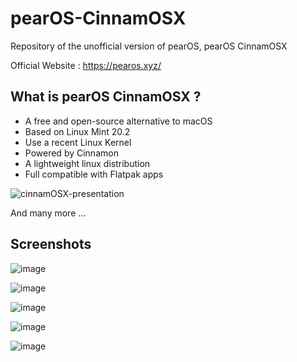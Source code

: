 # pearOS-CinnamOSX
Repository of the unofficial version of pearOS, pearOS CinnamOSX

Official Website : https://pearos.xyz/

## What is pearOS CinnamOSX ?

- A free and open-source alternative to macOS
- Based on Linux Mint 20.2
- Use a recent Linux Kernel
- Powered by Cinnamon
- A lightweight linux distribution
- Full compatible with Flatpak apps

![cinnamOSX-presentation](https://user-images.githubusercontent.com/74509560/146950927-7f712edb-2169-4720-90ce-864dbc8fa4fa.png)


And many more ...

## Screenshots

![image](https://user-images.githubusercontent.com/74509560/146956861-5c59af08-70da-42de-82f4-48797f7710e7.png)


![image](https://user-images.githubusercontent.com/74509560/146957082-9bf2de2d-96ab-4178-9022-152782c6c0bb.png)


![image](https://user-images.githubusercontent.com/74509560/146957434-66264e14-d682-472b-86d7-9e1b56210280.png)


![image](https://user-images.githubusercontent.com/74509560/146956080-0ab660d0-2151-42be-a691-8216ef8c3e05.png)


![image](https://user-images.githubusercontent.com/74509560/146957621-7a01382c-db57-4daa-be41-6b240eb8082e.png)




